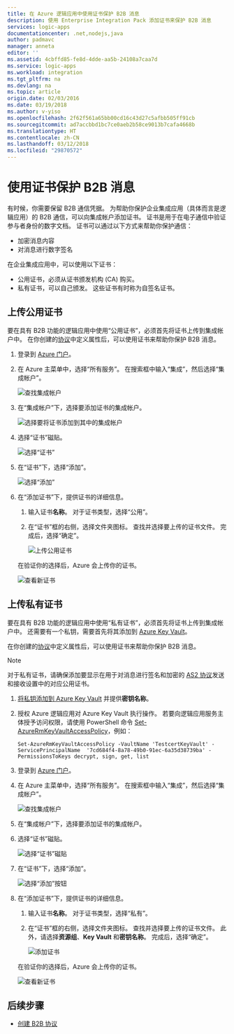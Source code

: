 ```yaml
---
title: 在 Azure 逻辑应用中使用证书保护 B2B 消息
description: 使用 Enterprise Integration Pack 添加证书来保护 B2B 消息
services: logic-apps
documentationcenter: .net,nodejs,java
author: padmavc
manager: anneta
editor: ''
ms.assetid: 4cbffd85-fe8d-4dde-aa5b-24108a7caa7d
ms.service: logic-apps
ms.workload: integration
ms.tgt_pltfrm: na
ms.devlang: na
ms.topic: article
origin.date: 02/03/2016
ms.date: 03/19/2018
ms.author: v-yiso
ms.openlocfilehash: 2f62f561a65bb00cd16c43d27c5afbb505ff91cb
ms.sourcegitcommit: ad7accbbd1bc7ce0aeb2b58ce9013b7cafa4668b
ms.translationtype: HT
ms.contentlocale: zh-CN
ms.lasthandoff: 03/12/2018
ms.locfileid: "29870572"
---
```

# <a name="secure-b2b-messages-with-certificates"></a>使用证书保护 B2B 消息

有时候，你需要保留 B2B 通信凭据。 为帮助你保护企业集成应用（具体而言是逻辑应用）的 B2B 通信，可以向集成帐户添加证书。 证书是用于在电子通信中验证参与者身份的数字文档。
证书可以通过以下方式来帮助你保护通信：

* 加密消息内容
* 对消息进行数字签名  

在企业集成应用中，可以使用以下证书：

* 公用证书，必须从证书颁发机构 (CA) 购买。
* 私有证书，可以自己颁发。 这些证书有时称为自签名证书。

## <a name="upload-a-public-certificate"></a>上传公用证书

要在具有 B2B 功能的逻辑应用中使用“公用证书”，必须首先将证书上传到集成帐户中。 在你创建的[协议](logic-apps-enterprise-integration-agreements.md)中定义属性后，可以使用证书来帮助你保护 B2B 消息。

1. 登录到 [Azure 门户](https://portal.azure.cn)。

2. 在 Azure 主菜单中，选择“所有服务”。 在搜索框中输入“集成”，然后选择“集成帐户”。

   ![查找集成帐户](media/logic-apps-enterprise-integration-certificates/overview-1.png)  

3. 在“集成帐户”下，选择要添加证书的集成帐户。

   ![选择要将证书添加到其中的集成帐户](media/logic-apps-enterprise-integration-certificates/overview-3.png)  

4. 选择“证书”磁贴。  

   ![选择“证书”](media/logic-apps-enterprise-integration-certificates/certificate-1.png)

5. 在“证书”下，选择“添加”。

   ![选择“添加”](media/logic-apps-enterprise-integration-certificates/certificate-2.png)

6. 在“添加证书”下，提供证书的详细信息。
   
   1. 输入证书**名称**。 对于证书类型，选择“公用”。

   2. 在“证书”框的右侧，选择文件夹图标。 
   查找并选择要上传的证书文件。 
   完成后，选择“确定”。

      ![上传公用证书](media/logic-apps-enterprise-integration-certificates/certificate-3.png)

   在验证你的选择后，Azure 会上传你的证书。

   ![查看新证书](media/logic-apps-enterprise-integration-certificates/certificate-4.png) 

## <a name="upload-a-private-certificate"></a>上传私有证书

要在具有 B2B 功能的逻辑应用中使用“私有证书”，必须首先将证书上传到集成帐户中。 还需要有一个私钥，需要首先将其添加到 [Azure Key Vault](../key-vault/key-vault-get-started.md)。 

在你创建的[协议](logic-apps-enterprise-integration-agreements.md)中定义属性后，可以使用证书来帮助你保护 B2B 消息。

> [!NOTE]
> 对于私有证书，请确保添加要显示在用于对消息进行签名和加密的 [AS2 协议](logic-apps-enterprise-integration-as2.md)发送和接收设置中的对应公用证书。

1. [将私钥添加到 Azure Key Vault](../key-vault/key-vault-get-started.md#add) 并提供**密钥名称**。
   
2. 授权 Azure 逻辑应用对 Azure Key Vault 执行操作。 若要向逻辑应用服务主体授予访问权限，请使用 PowerShell 命令 [Set-AzureRmKeyVaultAccessPolicy](https://docs.microsoft.com/powershell/module/azurerm.keyvault/set-azurermkeyvaultaccesspolicy)，例如：

   `Set-AzureRmKeyVaultAccessPolicy -VaultName 'TestcertKeyVault' -ServicePrincipalName 
   '7cd684f4-8a78-49b0-91ec-6a35d38739ba' -PermissionsToKeys decrypt, sign, get, list`
 
3. 登录到 [Azure 门户](https://portal.azure.cn)。

4. 在 Azure 主菜单中，选择“所有服务”。 在搜索框中输入“集成”，然后选择“集成帐户”。

   ![查找集成帐户](media/logic-apps-enterprise-integration-certificates/overview-1.png) 

5. 在“集成帐户”下，选择要添加证书的集成帐户。

6. 选择“证书”磁贴。  

   ![选择“证书”磁贴](media/logic-apps-enterprise-integration-certificates/certificate-1.png)

7. 在“证书”下，选择“添加”。   

   ![选择“添加”按钮](media/logic-apps-enterprise-integration-certificates/certificate-2.png)

8. 在“添加证书”下，提供证书的详细信息。
   
   1. 输入证书**名称**。 对于证书类型，选择“私有”。

   2. 在“证书”框的右侧，选择文件夹图标。 
   查找并选择要上传的证书文件。 
   此外，请选择**资源组**、**Key Vault** 和**密钥名称**。 
   完成后，选择“确定”。

      ![添加证书](media/logic-apps-enterprise-integration-certificates/privatecertificate-1.png)

   在验证你的选择后，Azure 会上传你的证书。

   ![查看新证书](media/logic-apps-enterprise-integration-certificates/privatecertificate-2.png)

## <a name="next-steps"></a>后续步骤

* [创建 B2B 协议](logic-apps-enterprise-integration-agreements.md)
